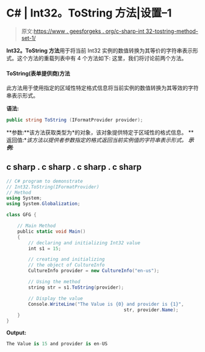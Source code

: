 # C# | Int32。ToString 方法|设置–1

> 原文:[https://www . geesforgeks . org/c-sharp-int 32-tostring-method-set-1/](https://www.geeksforgeeks.org/c-sharp-int32-tostring-method-set-1/)

**Int32。ToString 方法**用于将当前 Int32 实例的数值转换为其等价的字符串表示形式。这个方法的重载列表中有 4 个方法如下:
这里，我们将讨论前两个方法。

#### ToString(表单提供商)方法

此方法用于使用指定的区域性特定格式信息将当前实例的数值转换为其等效的字符串表示形式。

**语法:**

```cs
public string ToString (IFormatProvider provider);
```

**参数:**该方法获取类型为*的对象，该对象提供特定于区域性的格式信息。
**返回值:**该方法以提供者参数指定的格式返回当前实例值的字符串表示形式。
**示例:***

## c sharp . c sharp . c sharp . c sharp

```cs
// C# program to demonstrate
// Int32.ToString(IFormatProvider)
// Method
using System;
using System.Globalization;

class GFG {

    // Main Method
    public static void Main()
    {
        // declaring and initializing Int32 value
        int s1 = 15;

        // creating and initializing
        // the object of CultureInfo
        CultureInfo provider = new CultureInfo("en-us");

        // Using the method
        string str = s1.ToString(provider);

        // Display the value
        Console.WriteLine("The Value is {0} and provider is {1}",
                                           str, provider.Name);
    }
}
```

**Output:** 

```cs
The Value is 15 and provider is en-US
```
